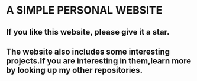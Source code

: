 # A SIMPLE PERSONAL WEBSITE
## If you like this website, please give it a star.
## The website also includes some interesting projects.If you are interesting in them,learn more by looking up my other repositories.
